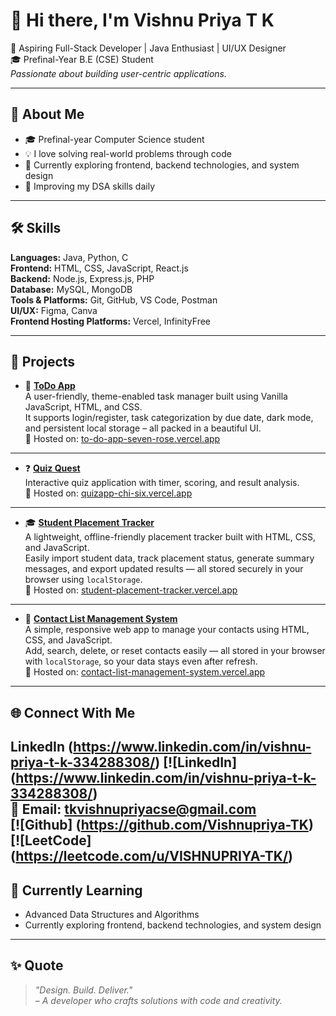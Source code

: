 # 👋 Hi there, I'm Vishnu Priya T K

🚀 Aspiring Full-Stack Developer | Java Enthusiast | UI/UX Designer  
🎓 Prefinal-Year B.E (CSE) Student  
*Passionate about building user-centric applications.*

---

## 📌 About Me

- 🎓 Prefinal-year Computer Science student  
- 💡 I love solving real-world problems through code  
- 🔭 Currently exploring frontend, backend technologies, and system design  
- 🧠 Improving my DSA skills daily  

---

## 🛠️ Skills

**Languages:** Java, Python, C  
**Frontend:** HTML, CSS, JavaScript, React.js  
**Backend:** Node.js, Express.js, PHP  
**Database:** MySQL, MongoDB  
**Tools & Platforms:** Git, GitHub, VS Code, Postman  
**UI/UX:** Figma, Canva  
**Frontend Hosting Platforms:** Vercel, InfinityFree  

---

## 🚀 Projects

- 🔖 **[ToDo App](https://github.com/Vishnupriya-TK/ToDo---App.git)**  
  A user-friendly, theme-enabled task manager built using Vanilla JavaScript, HTML, and CSS.  
  It supports login/register, task categorization by due date, dark mode, and persistent local storage – all packed in a beautiful UI.  
  🔗 Hosted on: [to-do-app-seven-rose.vercel.app](https://to-do-app-seven-rose.vercel.app)

---

- ❓ **[Quiz Quest](https://github.com/Vishnupriya-TK/quizapp.git)**  
  Interactive quiz application with timer, scoring, and result analysis.  
  🔗 Hosted on: [quizapp-chi-six.vercel.app](https://quizapp-chi-six.vercel.app)

---

- 🎓 **[Student Placement Tracker](https://github.com/Vishnupriya-TK/Student-Placement-Tracker.git)**  
  A lightweight, offline-friendly placement tracker built with HTML, CSS, and JavaScript.  
  Easily import student data, track placement status, generate summary messages, and export updated results — all stored securely in your browser using `localStorage`.  
  🔗 Hosted on: [student-placement-tracker.vercel.app](https://student-placement-tracker-git-main-vishnu-priya-t-ks-projects.vercel.app)

---

- 📇 **[Contact List Management System](https://github.com/Vishnupriya-TK/Contact-List-Management-System.git)**  
  A simple, responsive web app to manage your contacts using HTML, CSS, and JavaScript.  
  Add, search, delete, or reset contacts easily — all stored in your browser with `localStorage`, so your data stays even after refresh.  
  🔗 Hosted on: [contact-list-management-system.vercel.app](https://vercel.com/vishnu-priya-t-ks-projects/contact-list-management-system/AjUFDK5Qr8CFEHNMGzbw4tpfeyxA)

---

## 🌐 Connect With Me
**LinkedIn** (https://www.linkedin.com/in/vishnu-priya-t-k-334288308/)
[![LinkedIn] (https://www.linkedin.com/in/vishnu-priya-t-k-334288308/)  
📧 **Email:** tkvishnupriyacse@gmail.com  
[![Github] (https://github.com/Vishnupriya-TK)
[![LeetCode] (https://leetcode.com/u/VISHNUPRIYA-TK/)
---

## 🧠 Currently Learning

- Advanced Data Structures and Algorithms  
- Currently exploring frontend, backend technologies, and system design

---

## ✨ Quote

> _"Design. Build. Deliver."_  
> *– A developer who crafts solutions with code and creativity.*
